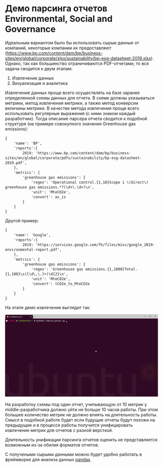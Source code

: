 # Демо парсинга отчетов Environmental, Social and Governance

Идеальным вариантом было бы использовать сырые данные от компаний, некоторые компании их предоставляют (https://www.bp.com/content/dam/bp/business-sites/en/global/corporate/xlsx/sustainability/bp-esg-datasheet-2019.xlsx). Однако, так как большинство ограничиваются PDF-отчетами, то вся задача сводится к двум этапам:
1. Извлечение данных
2. Визуализация и аналитика

Извлечение данных проще всего осуществлять на базе заранее определенной схемы данных для отчета. В схеме должны указываться метрики, метод извлечения метрики, а также метод конверсии величины метрики. В качестве метода извлечения проще всего использовать регулярные выражения (с ними знаком каждый разработчик). Тогда описание парсера отчета сводится к подобной структуре (на примере совокупного значения Greenhouse gas emissions):

    {
        'name': 'BP',
        'reports':{
            2019: 'https://www.bp.com/content/dam/bp/business-sites/en/global/corporate/pdfs/sustainability/bp-esg-datasheet-2019.pdf',
        },
        'metrics': {
            'greenhouse gas emissions': {
                'regex': 'Operational control.{1,10}Scope 1 \(direct\) greenhouse gas emissions.*?(\d+\.\d+)\n',
                'unit': 'MteCO2e',
                'convert': as_is
            }
        }
    }
    
Другой пример:

    {
        'name': 'Google',
        'reports':{
            2019: 'https://services.google.com/fh/files/misc/google_2019-environmental-report.pdf',
        },
        'metrics': {
            'greenhouse gas emissions': {
                'regex': 'Greenhouse gas emissions.{1,1000}Total.{1,100}\s([\d\,\.]+)\d{2}\n',
                'unit': 'MteCO2e',
                'convert': tCO2e_to_MteCO2e
            }
        }
    }
    
На этапе демо извлечение выглядит так:

![](greenhouse_gas_emissions.gif)

На разработку схемы под один отчет, учитывающую от 10 метрик у middle-разработчика должно уйти не больше 10 часов работы. При этом большее количество метрик не должно влиять на длительность работы. Смысл в подобной работе будет если будущие отчеты будут похожи на предыдущие и в процессе работы получится унифицировать извлечение метрик для отчетов с разной версткой.

Длительность унификации парсинга отчетов оценить не представляется возможным из-за обилия форматов отчетов.

С получеными сырыми данными можно будет удобно работать в фреймворке для анализа данных [pandas](https://pandas.pydata.org/docs/).
